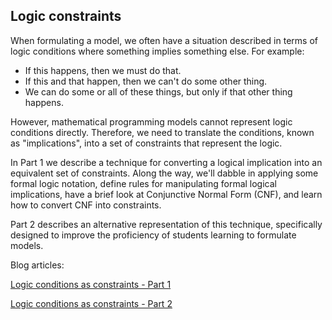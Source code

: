 ## Logic constraints
When formulating a model, we often have a situation described in terms of logic conditions where something implies something else. For example:
- If this happens, then we must do that.
- If this and that happen, then we can't do some other thing.
- We can do some or all of these things, but only if that other thing happens.

However, mathematical programming models cannot represent logic conditions directly. Therefore, we need to translate the conditions, known as "implications", into a set of constraints that represent the logic.

In Part 1 we describe a technique for converting a logical implication into an equivalent set of constraints. Along the way, we'll dabble in applying some formal logic notation, define rules for manipulating formal logical implications, have a brief look at Conjunctive Normal Form (CNF), and learn how to convert CNF into constraints.

Part 2 describes an alternative representation of this technique, specifically designed to improve the proficiency of students learning to formulate models.

Blog articles:

[Logic conditions as constraints - Part 1](https://www.solvermax.com/blog/logic-conditions-as-constraints-part-1)

[Logic conditions as constraints - Part 2](https://www.solvermax.com/blog/logic-conditions-as-constraints-part-2)
